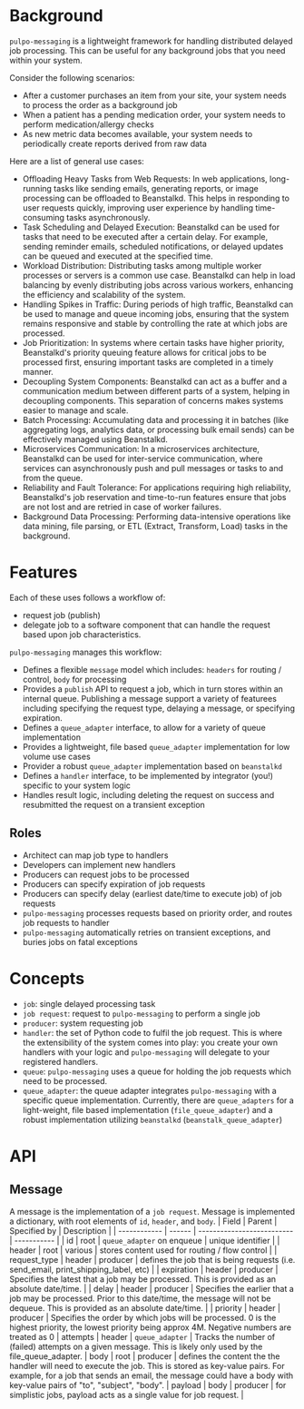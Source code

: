 # Background

`pulpo-messaging` is a lightweight framework for handling distributed delayed job processing. This can be useful for any background jobs that you need within your system.

Consider the following scenarios:
* After a customer purchases an item from your site, your system needs to process the order as a background job
* When a patient has a pending medication order, your system needs to perform medication/allergy checks
* As new metric data becomes available, your system needs to periodically create reports derived from raw data

Here are a list of general use cases:
* Offloading Heavy Tasks from Web Requests: In web applications, long-running tasks like sending emails, generating reports, or image processing can be offloaded to Beanstalkd. This helps in responding to user requests quickly, improving user experience by handling time-consuming tasks asynchronously.
* Task Scheduling and Delayed Execution: Beanstalkd can be used for tasks that need to be executed after a certain delay. For example, sending reminder emails, scheduled notifications, or delayed updates can be queued and executed at the specified time.
* Workload Distribution: Distributing tasks among multiple worker processes or servers is a common use case. Beanstalkd can help in load balancing by evenly distributing jobs across various workers, enhancing the efficiency and scalability of the system.
* Handling Spikes in Traffic: During periods of high traffic, Beanstalkd can be used to manage and queue incoming jobs, ensuring that the system remains responsive and stable by controlling the rate at which jobs are processed.
* Job Prioritization: In systems where certain tasks have higher priority, Beanstalkd's priority queuing feature allows for critical jobs to be processed first, ensuring important tasks are completed in a timely manner.
* Decoupling System Components: Beanstalkd can act as a buffer and a communication medium between different parts of a system, helping in decoupling components. This separation of concerns makes systems easier to manage and scale.
* Batch Processing: Accumulating data and processing it in batches (like aggregating logs, analytics data, or processing bulk email sends) can be effectively managed using Beanstalkd.
* Microservices Communication: In a microservices architecture, Beanstalkd can be used for inter-service communication, where services can asynchronously push and pull messages or tasks to and from the queue.
* Reliability and Fault Tolerance: For applications requiring high reliability, Beanstalkd's job reservation and time-to-run features ensure that jobs are not lost and are retried in case of worker failures.
* Background Data Processing: Performing data-intensive operations like data mining, file parsing, or ETL (Extract, Transform, Load) tasks in the background.


# Features
Each of these uses follows a workflow of: 
* request job (publish)
* delegate job to a software component that can handle the request based upon job characteristics. 

`pulpo-messaging` manages this workflow:
* Defines a flexible `message` model which includes: `headers` for routing / control, `body` for processing
* Provides a `publish` API to request a job, which in turn stores within an internal queue.  Publishing a message support a variety of featurees including specifying the request type, delaying a message, or specifying expiration.
* Defines a `queue_adapter` interface, to allow for a variety of queue implementation
* Provides a lightweight, file based `queue_adapter` implementation for low volume use cases
* Provider a robust `queue_adapter` implementation based on `beanstalkd`
* Defines a `handler` interface, to be implemented by integrator (you!) specific to your system logic
* Handles result logic, including deleting the request on success and resubmitted the request on a transient exception

## Roles
* Architect can map job type to handlers
* Developers can implement new handlers
* Producers can request jobs to be processed
* Producers can specify expiration of job requests
* Producers can specify delay (earliest date/time to execute job) of job requests
* `pulpo-messaging` processes requests based on priority order, and routes job requests to handler
* `pulpo-messaging` automatically retries on transient exceptions, and buries jobs on fatal exceptions

# Concepts
* `job`: single delayed processing task
* `job request`: request to `pulpo-messaging` to perform a single job
* `producer`: system requesting job
* `handler`: the set of Python code to fulfil the job request. This is where the extensibility of the system comes into play: you create your own handlers with your logic and `pulpo-messaging` will delegate to your registered handlers.
* `queue`: `pulpo-messaging` uses a queue for holding the job requests which need to be processed.
* `queue_adapter`: the queue adapter integrates `pulpo-messaging` with a specific queue implementation.  Currently, there are `queue_adapters` for a light-weight, file based implementation (`file_queue_adapter`) and a robust implementation utilizing `beanstalkd` (`beanstalk_queue_adapter`)

# API

## Message
A message is the implementation of a `job request`.  Message is implemented a dictionary, with root elements of `id`, `header`, and `body`.
| Field        | Parent | Specified by               | Description |
| ------------ | ------ | -------------------------- | ----------- |
| id           | root   | `queue_adapter` on enqueue | unique identifier |
| header       | root   | various                    | stores content used for routing / flow control |
| request_type | header | producer                   | defines the job that is being requests (i.e. send_email, print_shipping_label, etc) |
| expiration   | header | producer                   | Specifies the latest that a job may be processed. This is provided as an absolute date/time. |
| delay        | header | producer                   | Specifies the earlier that a job may be processed.  Prior to this date/time, the message will not be dequeue. This is provided as an absolute date/time. |
| priority     | header | producer                   | Specifies the order by which jobs will be processed. 0 is the highest priority, the lowest priority being approx 4M. Negative numbers are treated as 0
| attempts     | header | `queue_adapter`            | Tracks the number of (failed) attempts on a given message.  This is likely only used by the file_queue_adapter.
| body         | root   | producer                   | defines the content the the handler will need to execute the job.  This is stored as key-value pairs.  For example, for a job that sends an email, the message could have a body with key-value pairs of "to", "subject", "body". 
| payload      | body   | producer                   | for simplistic jobs, payload acts as a single value for job request.  |
